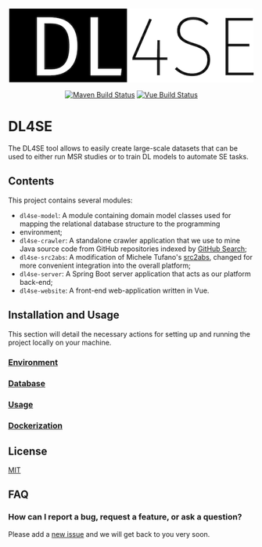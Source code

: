 <p align="center">
  <a href="https://seart-dl4se.si.usi.ch/" target="_blank" rel="noopener noreferrer">
    <img src="dl4se-website/src/assets/img/logo.png" alt="DL4SE Logo">
  </a>
</p>
<p align="center">
    <a href="https://github.com/seart-group/DL4SE/actions/workflows/maven-build.yml"><img src="https://github.com/seart-group/DL4SE/actions/workflows/maven-build.yml/badge.svg" alt="Maven Build Status"></a>
    <a href="https://github.com/seart-group/DL4SE/actions/workflows/vue-build.yml"><img src="https://github.com/seart-group/DL4SE/actions/workflows/vue-build.yml/badge.svg" alt="Vue Build Status"></a>
</p>

# DL4SE

The DL4SE tool allows to easily create large-scale datasets that can be used to either run MSR studies or to train DL
models to automate SE tasks.

## Contents

This project contains several modules:

- `dl4se-model`:
A module containing domain model classes used for mapping the relational database structure to the programming
- environment;
- `dl4se-crawler`:
A standalone crawler application that we use to mine Java source code from GitHub repositories indexed by
[GitHub Search](https://seart-ghs.si.usi.ch/);
- `dl4se-src2abs`:
A modification of Michele Tufano's [src2abs](https://github.com/micheletufano/src2abs), changed for more convenient
integration into the overall platform;
- `dl4se-server`:
A Spring Boot server application that acts as our platform back-end;
- `dl4se-website`:
A front-end web-application written in Vue.

## Installation and Usage

This section will detail the necessary actions for setting up and running the project locally on your machine.

### [Environment](README_ENV.md)

### [Database](README_DB.md)

### [Usage](README_RUN.md)

### [Dockerization](README_DOCKER.md)

## License

[MIT](LICENSE)

## FAQ

### How can I report a bug, request a feature, or ask a question?

Please add a [new issue](https://github.com/seart-group/DL4SE/issues) and we will get back to you very soon.